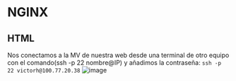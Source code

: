 # NGINX

## HTML

Nos conectamos a la MV de nuestra web desde una terminal de otro equipo con el comando(ssh -p 22 nombre@IP) y añadimos la contraseña: 
``
ssh -p 22 victorh@100.77.20.38
``
![image](https://github.com/user-attachments/assets/4adc5a9d-944b-4352-b6ca-f84208d12e4d)
